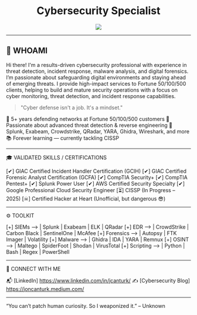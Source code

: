 <h1 align="center"> Cybersecurity Specialist</h1>
<p align="center">
  <img src="https://readme-typing-svg.herokuapp.com/?lines=Security+Operations+Management;Digital+Forensics+Incident+Response;Cyber+Defense;Threat+Monitoring;Red+Teamer+at+Heart&center=true&width=440&height=45">
</p>

---

## 🧠 WHOAMI

Hi there! I'm a results-driven cybersecurity professional with experience in threat detection, incident response, malware analysis, and digital forensics. I’m passionate about safeguarding digital environments and staying ahead of emerging threats. I provide high-impact services to Fortune 50/100/500 clients, helping to build and mature security operations with a focus on cyber monitoring, threat detection, and incident response capabilities.


> "Cyber defense isn't a job. It's a mindset."


🎯 5+ years defending networks at Fortune 50/100/500 customers
👾 Passionate about advanced threat detection & reverse engineering
🧰 Splunk, Exabeam, Crowdstrike, QRadar, YARA, Ghidra, Wireshark, and more
📚 Forever learning — currently tackling CISSP

---

🎓 VALIDATED SKILLS / CERTIFICATIONS

[✔] GIAC Certified Incident Handler Certification (GCIH)
[✔] GIAC Certified Forensic Analyst Certification (GCFA)
[✔] CompTIA Security+
[✔] CompTIA Pentest+
[✔] Splunk Power User
[✔] AWS Certified Security Specialty
[✔] Google Professional Cloud Security Engineer
[⏳] CISSP (In Progress – 2025)
[☠] Certified Hacker at Heart (Unofficial, but dangerous 😎)

---

⚙️ TOOLKIT

[+] SIEMs      --> | Splunk | Exabeam | ELK | QRadar
[+] EDR        --> | CrowdStrike | Carbon Black | SentinelOne | McAfee
[+] Forensics  --> | Autopsy | FTK Imager | Volatility
[+] Malware    --> | Ghidra | IDA | YARA | Remnux
[+] OSINT      --> | Maltego | SpiderFoot | Shodan | VirusTotal
[+] Scripting  --> | Python | Bash | Regex | PowerShell

---

📡 CONNECT WITH ME

📬 [LinkedIn] https://www.linkedin.com/in/jcanturk/
✍️ [Cybersecurity Blog] https://joncanturk.medium.com/

---


“You can’t patch human curiosity. So I weaponized it.”
– Unknown
